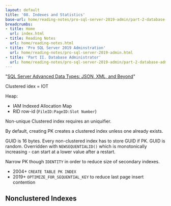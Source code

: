 ```yaml
---
layout: default
title: '08. Indexes and Statistics'
base-url: home/reading-notes/pro-sql-server-2019-admin/part-2-database-administrator/08-indexes-and-statistics.html
breadcrumbs:
- title: Home
  url: index.html
- title: Reading Notes
  url: home/reading-notes.html
- title: 'Pro SQL Server 2019 Adminstration'
  url: home/reading-notes/pro-sql-server-2019-admin.html
- title: 'Part II. Database Administrator'
  url: home/reading-notes/pro-sql-server-2019-admin/part-2-database-administrator
---
```


"[SQL Server Advanced Data Types: JSON, XML, and Beyond](https://www.google.com.au/books/edition/SQL_Server_Advanced_Data_Types/l61qDwAAQBAJ)"

Clustered idex = IOT

Heap:

- IAM Indexed Allocation Map
- RID row-id (`FileID:PageID:Slot Number`)

Non-unique Clustered index requires an uniquifier.

By default, creating PK creates a clustered index unless one already exists.

GUID is 16 bytes. Every non-clustered index has to store GUID if PK. GUID is random. Overridden with `NEWSEQUENTIALID()` which is monotonically increasing - can start at a lower value after a restart.

Narrow PK though `IDENTITY` in order to reduce size of secondary indexes.

- 2004+ `CREATE TABLE PK INDEX`
- 2019+ `OPTIMIZE_FOR_SEQUENTIAL_KEY` to reduce last page insert contention

## Nonclustered Indexes
